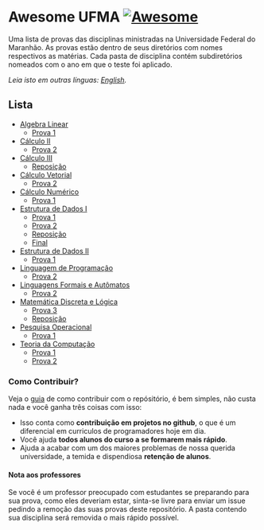 # Awesome UFMA [![Awesome](https://awesome.re/badge.svg)](https://awesome.re)

Uma lista de provas das disciplinas ministradas na Universidade Federal do Maranhão.
As provas estão dentro de seus diretórios com nomes respectivos as matérias. Cada pasta de disciplina contém subdiretórios nomeados com o ano em que o teste foi aplicado.

*Leia isto em outras línguas: [English](README.en-us.md).*

## Lista
- [Algebra Linear](https://github.com/Marcos-Costa/awesome-ufma/tree/master/Algebra%20Linear)
	- [Prova 1](https://github.com/Marcos-Costa/awesome-ufma/tree/master/Algebra%20Linear/prova%201)
- [Cálculo II](https://github.com/Marcos-Costa/awesome-ufma/tree/master/Calculo%20II/)
	- [Prova 2](https://github.com/Marcos-Costa/awesome-ufma/tree/master/Calculo%20II/prova%202)
- [Cálculo III](https://github.com/Marcos-Costa/awesome-ufma/tree/master/Calculo%20III/)
	- [Reposição](https://github.com/Marcos-Costa/awesome-ufma/tree/master/Calculo%20III/reposicao)	
- [Cálculo Vetorial](https://github.com/Marcos-Costa/awesome-ufma/tree/master/Calculo%20Vetorial)
	- [Prova 2](https://github.com/Marcos-Costa/awesome-ufma/tree/master/Calculo%20Vetorial/prova%202)
- [Cálculo Numérico](https://github.com/Marcos-Costa/awesome-ufma/tree/master/Calculo%20Numerico/)
	- [Prova 1](https://github.com/Marcos-Costa/awesome-ufma/tree/master/Calculo%20Numerico/prova%201)
- [Estrutura de Dados I](https://github.com/Marcos-Costa/awesome-ufma/tree/master/Estrutura%20de%20Dados%20I)
	- [Prova 1](https://github.com/Marcos-Costa/awesome-ufma/tree/master/Estrutura%20de%20Dados%20I/prova%201)
	- [Prova 2](https://github.com/Marcos-Costa/awesome-ufma/tree/master/Estrutura%20de%20Dados%20I/prova%202)
	- [Reposição](https://github.com/Marcos-Costa/awesome-ufma/tree/master/Estrutura%20de%20Dados%20I/reposicao)
	- [Final](https://github.com/Marcos-Costa/awesome-ufma/tree/master/Estrutura%20de%20Dados%20I/final)
- [Estrutura de Dados II](https://github.com/Marcos-Costa/awesome-ufma/tree/master/Estrutura%20de%20Dados%20II)
	- [Prova 1](https://github.com/Marcos-Costa/awesome-ufma/tree/master/Estrutura%20de%20Dados%20II/prova%201)
- [Linguagem de Programação](https://github.com/Marcos-Costa/awesome-ufma/tree/master/Linguagem%20de%20Programa%C3%A7%C3%A3o)
	- [Prova 2](https://github.com/Marcos-Costa/awesome-ufma/tree/master/Linguagem%20de%20Programa%C3%A7%C3%A3o/prova%202)
- [Linguagens Formais e Autômatos](https://github.com/Marcos-Costa/awesome-ufma/tree/master/Linguagens%20Formais%20e%20Automatos)
	- [Prova 2](https://github.com/Marcos-Costa/awesome-ufma/tree/master/Linguagens%20Formais%20e%20Automatos/prova%202)
- [Matemática Discreta e Lógica](https://github.com/Marcos-Costa/awesome-ufma/tree/master/Matematica%20Discreta%20e%20Logica)
	- [Prova 3](https://github.com/Marcos-Costa/awesome-ufma/tree/master/Matematica%20Discreta%20e%20Logica/prova%203)
	- [Reposição](https://github.com/Marcos-Costa/awesome-ufma/tree/master/Matematica%20Discreta%20e%20Logica/reposicao)
- [Pesquisa Operacional](https://github.com/Marcos-Costa/awesome-ufma/tree/master/Pesquisa%20Operacional)
	- [Prova 1](https://github.com/Marcos-Costa/awesome-ufma/tree/master/Pesquisa%20Operacional/prova%201)
- [Teoria da Computação](https://github.com/Marcos-Costa/awesome-ufma/tree/master/Teoria%20da%20Computacao)
	- [Prova 1](https://github.com/Marcos-Costa/awesome-ufma/tree/master/Teoria%20da%20Computacao/Prova%201)
	- [Prova 2](https://github.com/Marcos-Costa/awesome-ufma/tree/master/Teoria%20da%20Computacao/Prova%202)

### Como Contribuir?
Veja o [guia](https://github.com/Marcos-Costa/awesome-ufma/blob/master/CONTRIBUTING.md) de como contribuir com o repósitório, é bem simples, não custa nada e você ganha três coisas com isso:
* Isso conta como **contribuição em projetos no github**, o que é um diferencial em curriculos de programadores hoje em dia.
* Você ajuda **todos alunos do curso a se formarem mais rápido**.
* Ajuda a acabar com um dos maiores problemas de nossa querida universidade, a temida e dispendiosa  **retenção de alunos**.

#### Nota aos professores
Se você é um professor preocupado com estudantes se preparando para sua prova, como eles deveriam estar, sinta-se livre para enviar um issue pedindo a remoção das suas provas deste repositório. A pasta contendo sua disciplina será removida o mais rápido possível.
